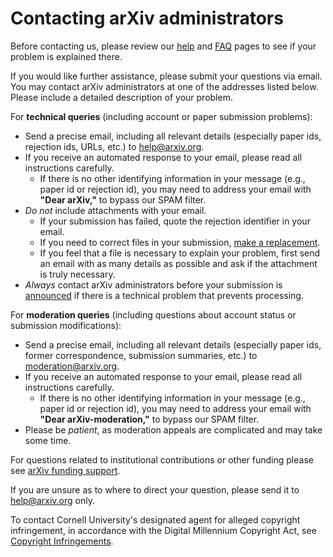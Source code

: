 Contacting arXiv administrators
===============================

Before contacting us, please review our [help](/help) and
[FAQ](/help/faq) pages to see if your problem is explained there.

If you would like further assistance, please submit your questions via
email. You may contact arXiv administrators at one of the addresses
listed below. Please include a detailed description of your problem.

For **technical queries** (including account or paper submission
problems):

-   Send a precise email, including all relevant details (especially
    paper ids, rejection ids, URLs, etc.) to <help@arxiv.org>.
-   If you receive an automated response to your email, please read all
    instructions carefully.
    -   If there is no other identifying information in your message
        (e.g., paper id or rejection id), you may need to address your
        email with **"Dear arXiv,"** to bypass our SPAM filter.
-   *Do not* include attachments with your email.
    -   If your submission has failed, quote the rejection identifier in
        your email.
    -   If you need to correct files in your submission, [make a
        replacement](replace.md).
    -   If you feel that a file is necessary to explain your problem,
        first send an email with as many details as possible and ask if
        the attachment is truly necessary.
-   *Always* contact arXiv administrators before your submission is
    [announced](versions.md) if there is a technical problem that
    prevents processing.

For **moderation queries** (including questions about account status or
submission modifications):

-   Send a precise email, including all relevant details (especially
    paper ids, former correspondence, submission summaries, etc.) to
    <moderation@arxiv.org>.
-   If you receive an automated response to your email, please read all
    instructions carefully.
    -   If there is no other identifying information in your message
        (e.g., paper id or rejection id), you may need to address your
        email with **"Dear arXiv-moderation,"** to bypass our SPAM
        filter.
-   Please be *patient*, as moderation appeals are complicated and may
    take some time.

For questions related to institutional contributions or other funding
please see [arXiv funding support](support.md).

If you are unsure as to where to direct your question, please send it to
<help@arxiv.org> only.

To contact Cornell University's designated agent for alleged copyright
infringement, in accordance with the Digital Millennium Copyright Act,
see [Copyright
Infringements](http://www.cornell.edu/copyright-infringement.cfm).
